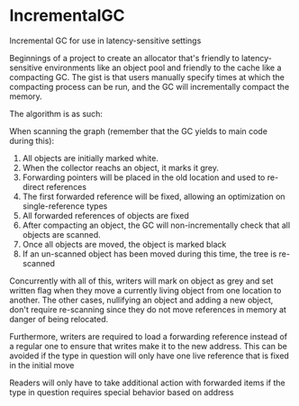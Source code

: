 # IncrementalGC
Incremental GC for use in latency-sensitive settings

Beginnings of a project to create an allocator that's friendly to latency-sensitive environments
like an object pool and friendly to the cache like a compacting GC.
The gist is that users manually specify times at which the compacting process can be run,
and the GC will incrementally compact the memory.

The algorithm is as such:

When scanning the graph (remember that the GC yields to main code during this):
  
  1. All objects are initially marked white.
  2. When the collector reachs an object, it marks it grey.
  3. Forwarding pointers will be placed in the old location and used to re-direct references
  4. The first forwarded reference will be fixed, allowing an optimization on single-reference types
  5. All forwarded references of objects are fixed
  5. After compacting an object, the GC will non-incrementally check that all objects are scanned.
  6. Once all objects are moved, the object is marked black
  7. If an un-scanned object has been moved during this time, the tree is re-scanned
  
Concurrently with all of this, writers will mark on object as grey
and set written flag when they move a currently living object
from one location to another. The other cases, nullifying an object
and adding a new object, don't require re-scanning since they do not
move references in memory at danger of being relocated.

Furthermore, writers are required to load a forwarding reference
instead of a regular one to ensure that writes make it to the new address.
This can be avoided if the type in question will only have one live reference
that is fixed in the initial move

Readers will only have to take additional action with forwarded items if the type in question
requires special behavior based on address
